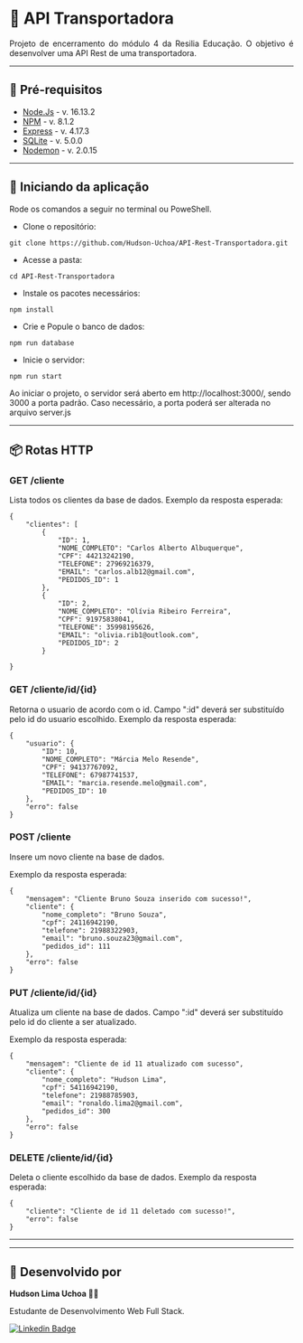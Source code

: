 # 🚚 API Transportadora

 <p align="justify">Projeto de encerramento do módulo 4 da Resilia Educação. O objetivo é desenvolver uma API Rest de uma transportadora.

---

## 📘 Pré-requisitos

- <a href="https://nodejs.org/en/">Node.Js</a> - v. 16.13.2
- <a href="https://www.npmjs.com/">NPM</a> - v. 8.1.2
- <a href="https://expressjs.com/pt-br/">Express</a> - v. 4.17.3
- <a href="https://www.npmjs.com/package/sqlite3">SQLite</a> - v. 5.0.0
- <a href="https://nodemon.io/">Nodemon</a> - v. 2.0.15

---

## 📖 Iniciando da aplicação

 <p>Rode os comandos a seguir no terminal ou PoweShell.</p>
 
 - Clone o repositório:
```
git clone https://github.com/Hudson-Uchoa/API-Rest-Transportadora.git
```
- Acesse a pasta:
```
cd API-Rest-Transportadora
```
- Instale os pacotes necessários:
```
npm install
```
- Crie e Popule o banco de dados:
```
npm run database
```
- Inicie o servidor:
```
npm run start
```
<p>Ao iniciar o projeto, o servidor será aberto em http://localhost:3000/, sendo 3000 a porta padrão. Caso necessário, a porta poderá ser alterada no arquivo server.js</p>

---

## 📦 Rotas HTTP

### <b> GET /cliente </b>

Lista todos os clientes da base de dados.
Exemplo da resposta esperada:

```
{
    "clientes": [
        {
            "ID": 1,
            "NOME_COMPLETO": "Carlos Alberto Albuquerque",
            "CPF": 44213242190,
            "TELEFONE": 27969216379,
            "EMAIL": "carlos.alb12@gmail.com",
            "PEDIDOS_ID": 1
        },
        {
            "ID": 2,
            "NOME_COMPLETO": "Olívia Ribeiro Ferreira",
            "CPF": 91975838041,
            "TELEFONE": 35998195626,
            "EMAIL": "olivia.rib1@outlook.com",
            "PEDIDOS_ID": 2
        }

}

```

### <b> GET /cliente/id/{id} </b>

Retorna o usuario de acordo com o id. Campo ":id" deverá ser substituído pelo id do usuario escolhido.
Exemplo da resposta esperada:

```
{
    "usuario": {
        "ID": 10,
        "NOME_COMPLETO": "Márcia Melo Resende",
        "CPF": 94137767092,
        "TELEFONE": 67987741537,
        "EMAIL": "marcia.resende.melo@gmail.com",
        "PEDIDOS_ID": 10
    },
    "erro": false
}
```

### <b> POST /cliente </b>

Insere um novo cliente na base de dados.

Exemplo da resposta esperada:

```
{
    "mensagem": "Cliente Bruno Souza inserido com sucesso!",
    "cliente": {
        "nome_completo": "Bruno Souza",
        "cpf": 24116942190,
        "telefone": 21988322903,
        "email": "bruno.souza23@gmail.com",
        "pedidos_id": 111
    },
    "erro": false
}
```

### <b> PUT /cliente/id/{id} </b>

Atualiza um cliente na base de dados. Campo ":id" deverá ser substituído pelo id do cliente a ser atualizado.

Exemplo da resposta esperada:

```
{
    "mensagem": "Cliente de id 11 atualizado com sucesso",
    "cliente": {
        "nome_completo": "Hudson Lima",
        "cpf": 54116942190,
        "telefone": 21988785903,
        "email": "ronaldo.lima2@gmail.com",
        "pedidos_id": 300
    },
    "erro": false
}
```

### <b> DELETE /cliente/id/{id} </b>

Deleta o cliente escolhido da base de dados.
Exemplo da resposta esperada:

```
{
    "cliente": "Cliente de id 11 deletado com sucesso!",
    "erro": false
}
```

---

---

## 🚛 Desenvolvido por

<b>Hudson Lima Uchoa 👨‍💻</b>

<p>Estudante de Desenvolvimento Web Full Stack.</p>

[![Linkedin Badge](https://img.shields.io/badge/-Linkedin-blue?style=flat-square&logo=Linkedin&logoColor=white&link=https://www.linkedin.com/in/anderson-da-cunha-vidal-2560a520a/)](https://www.linkedin.com/in/hudson-lima-uchoa/)
